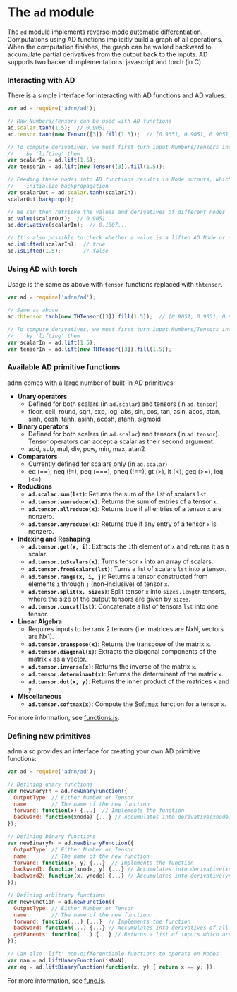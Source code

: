 # The `ad` module
The `ad` module implements [reverse-mode automatic differentiation](https://en.wikipedia.org/wiki/Automatic_differentiation#Reverse_accumulation). Computations using AD functions implicitly build a graph of all operations. When the computation finishes, the graph can be walked backward to accumulate partial derivatives from the output back to the inputs.  AD supports two backend implementations: javascript and torch (in C). 

### Interacting with AD

There is a simple interface for interacting with AD functions and AD values:

```javascript
var ad = require('adnn/ad');

// Raw Numbers/Tensors can be used with AD functions
ad.scalar.tanh(1.5);  // 0.9051...
ad.tensor.tanh(new Tensor([3]).fill(1.5));  // [0.9051, 0.9051, 0.9051]

// To compute derivatives, we must first turn input Numbers/Tensors into AD graph nodes
//    by 'lifting' them
var scalarIn = ad.lift(1.5);
var tensorIn = ad.lift(new Tensor([3]).fill(1.5));

// Feeding these nodes into AD functions results in Node outputs, which can be used to
//    initialize backpropagation
var scalarOut = ad.scalar.tanh(scalarIn);
scalarOut.backprop();

// We can then retrieve the values and derivatives of different nodes
ad.value(scalarOut);  // 0.9051...
ad.derivative(scalarIn);  // 0.1807...

// It's also possible to check whether a value is a lifted AD Node or not
ad.isLifted(scalarIn);  // true
ad.isLifted(1.5);       // false
```

### Using AD with torch

Usage is the same as above with `tensor` functions replaced with `thtensor`.

```javascript
var ad = require('adnn/ad');

// Same as above
ad.thtensor.tanh(new THTensor([3]).fill(1.5));  // [0.9051, 0.9051, 0.9051]

// To compute derivatives, we must first turn input Numbers/Tensors into AD graph nodes
//    by 'lifting' them
var scalarIn = ad.lift(1.5);
var tensorIn = ad.lift(new THTensor([3]).fill(1.5));
```

### Available AD primitive functions

adnn comes with a large number of built-in AD primitives:
- **Unary operators**
  - Defined for both scalars (in `ad.scalar`) and tensors (in `ad.tensor`)
  - floor, ceil, round, sqrt, exp, log, abs, sin, cos, tan, asin, acos, atan, sinh, cosh, tanh, asinh, acosh, atanh, sigmoid
- **Binary operators**
  - Defined for both scalars (in `ad.scalar`) and tensors (in `ad.tensor`). Tensor operators can accept a scalar as their second argument.
  - add, sub, mul, div, pow, min, max, atan2
- **Comparators**
  - Currently defined for scalars only (in `ad.scalar`)
  - eq (==), neq (!=), peq (===), pneq (!==), gt (>), lt (<), geq (>=), leq (<=)
- **Reductions**
  - **`ad.scalar.sum(lst)`**: Returns the sum of the list of scalars `lst`.
  - **`ad.tensor.sumreduce(x)`**: Returns the sum of entries of a tensor `x`.
  - **`ad.tensor.allreduce(x)`**: Returns true if all entries of a tensor `x` are nonzero.
  - **`ad.tensor.anyreduce(x)`**: Returns true if any entry of a tensor `x` is nonzero.
- **Indexing and Reshaping**
  - **`ad.tensor.get(x, i)`**: Extracts the `i`th element of `x` and returns it as a scalar.
  - **`ad.tensor.toScalars(x)`**: Turns tensor `x` into an array of scalars.
  - **`ad.tensor.fromScalars(lst)`**: Turns a list of scalars `lst` into a tensor.
  - **`ad.tensor.range(x, i, j)`**: Returns a tensor constructed from elements `i` through `j` (non-inclusive) of tensor `x`.
  - **`ad.tensor.split(x, sizes)`**: Split tensor `x` into `sizes.length` tensors, where the size of the output tensors are given by `sizes`.
  - **`ad.tensor.concat(lst)`**: Concatenate a list of tensors `lst` into one tensor.
- **Linear Algebra**
  - Requires inputs to be rank 2 tensors (i.e. matrices are NxN, vectors are Nx1).
  - **`ad.tensor.transpose(x)`**: Returns the transpose of the matrix `x`.
  - **`ad.tensor.diagonal(x)`**: Extracts the diagonal components of the matrix `x` as a vector. 
  - **`ad.tensor.inverse(x)`**: Returns the inverse of the matrix `x`.
  - **`ad.tensor.determinant(x)`**: Returns the determinant of the matrix `x`.
  - **`ad.tensor.dot(x, y)`**: Returns the inner product of the matrices `x` and `y`.
- **Miscellaneous**
  - **`ad.tensor.softmax(x)`**: Compute the [Softmax](https://en.wikipedia.org/wiki/Softmax_function) function for a tensor `x`.

For more information, see [functions.js](functions.js).

### Defining new primitives

adnn also provides an interface for creating your own AD primitive functions:

```javascript
var ad = require('adnn/ad');

// Defining unary functions
var newUnaryFn = ad.newUnaryFunction({
  OutputType: // Either Number or Tensor
  name:       // The name of the new function
  forward: function(x) {...}  // Implements the function
  backward: function(xnode) {...} // Accumulates into derivative(xnode). Output node available as 'this'
});

// Defining binary functions
var newBinaryFn = ad.newBinaryFunction({
  OutputType: // Either Number or Tensor
  name:       // The name of the new function
  forward: function(x, y) {...}  // Implements the function
  backward1: function(xnode, y) {...} // Accumulates into derivative(xnode). Output node available as 'this'
  backward2: function(x, ynode) {...} // Accumulates into derivative(ynode). Output node available as 'this'
});

// Defining arbitrary functions
var newFunction = ad.newFunction({
  OutputType: // Either Number or Tensor
  name:       // The name of the new function
  forward: function(...) {...}  // Implements the function
  backward: function(...) {...} // Accumulates into derivatives of all Node inputs. Output node available as 'this'
  getParents: function(...) {...} // Returns a list of inputs which are Nodes.
});

// Can also 'lift' non-differentiable functions to operate on Nodes
var nan = ad.liftUnaryFunction(isNaN);
var eq = ad.liftBinaryFunction(function(x, y) { return x == y; });
```
For more information, see [func.js](func.js).
